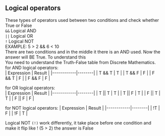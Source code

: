 ## Logical operators
These types of operators used between two conditions and check whether True or False  
```&&``` Logical AND  
```||``` Logical OR  
```!``` Logical NOT  
EXAMPLE: 5 > 2 && 6 < 10  
There are two conditions and in the middle it there is an AND used. Now the answer will BE True. To understand this   
You need to understand the Truth-False table from Discrete Mathematics.  
for AND logical operators:  
| Expression | Result |
|------------|--------|
| T && T     | T      |
| T && F     | F      |
| F && T     | F      |
| F && F     | F      |  

for OR logical operators:  
| Expression | Result |
|------------|--------|
| T || T     | T      |
| T || F     | T      |
| F || T     | T      |
| F || F     | F      |  

for NOT logical operators:
| Expression | Result |
|------------|--------|
| !T         | F      |
| !F         | T      |  

Logical NOT ```(!)``` work differently, it take place before one condition and make it flip like ! (5 > 2) the answer is False  
